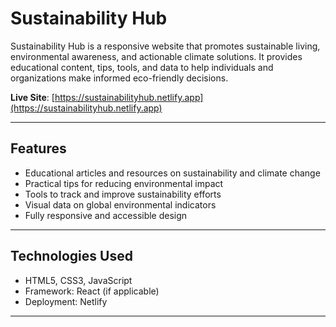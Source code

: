 # Sustainability Hub

Sustainability Hub is a responsive website that promotes sustainable living, environmental awareness, and actionable climate solutions. It provides educational content, tips, tools, and data to help individuals and organizations make informed eco-friendly decisions.

**Live Site**: [https://sustainabilityhub.netlify.app](https://sustainabilityhub.netlify.app)

---

## Features

- Educational articles and resources on sustainability and climate change
- Practical tips for reducing environmental impact
- Tools to track and improve sustainability efforts
- Visual data on global environmental indicators
- Fully responsive and accessible design

---

## Technologies Used

- HTML5, CSS3, JavaScript
- Framework: React (if applicable)
- Deployment: Netlify

---

